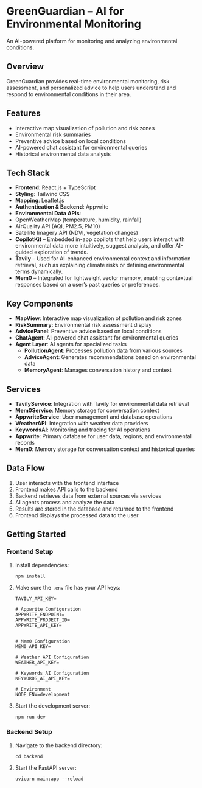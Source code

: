 # GreenGuardian – AI for Environmental Monitoring

An AI-powered platform for monitoring and analyzing environmental conditions.

## Overview
GreenGuardian provides real-time environmental monitoring, risk assessment, and personalized advice to help users understand and respond to environmental conditions in their area.

## Features
- Interactive map visualization of pollution and risk zones
- Environmental risk summaries
- Preventive advice based on local conditions
- AI-powered chat assistant for environmental queries
- Historical environmental data analysis

## Tech Stack
- **Frontend**: React.js + TypeScript
-	**Styling**: Tailwind CSS 
-	**Mapping**: Leaflet.js
-	**Authentication & Backend**: Appwrite
-	**Environmental Data APIs**:
  - OpenWeatherMap (temperature, humidity, rainfall)
  -	AirQuality API (AQI, PM2.5, PM10)
  -	Satellite Imagery API (NDVI, vegetation changes)
-	**CopilotKit** – Embedded in-app copilots that help users interact with environmental data more intuitively, suggest analysis, and offer AI-guided exploration of trends.
-	**Tavily** – Used for AI-enhanced environmental context and information retrieval, such as explaining climate risks or defining environmental terms dynamically.
-	**Mem0** – Integrated for lightweight vector memory, enabling contextual responses based on a user’s past queries or preferences.


## Key Components
- **MapView**: Interactive map visualization of pollution and risk zones
- **RiskSummary**: Environmental risk assessment display
- **AdvicePanel**: Preventive advice based on local conditions
- **ChatAgent**: AI-powered chat assistant for environmental queries
- **Agent Layer**: AI agents for specialized tasks
  - **PollutionAgent**: Processes pollution data from various sources
  - **AdviceAgent**: Generates recommendations based on environmental data
  - **MemoryAgent**: Manages conversation history and context

## Services
- **TavilyService**: Integration with Tavily for environmental data retrieval
- **Mem0Service**: Memory storage for conversation context
- **AppwriteService**: User management and database operations
- **WeatherAPI**: Integration with weather data providers
- **KeywordsAI**: Monitoring and tracing for AI operations
- **Appwrite**: Primary database for user data, regions, and environmental records
- **Mem0**: Memory storage for conversation context and historical queries

## Data Flow

1. User interacts with the frontend interface
2. Frontend makes API calls to the backend
3. Backend retrieves data from external sources via services
4. AI agents process and analyze the data
5. Results are stored in the database and returned to the frontend
6. Frontend displays the processed data to the user


## Getting Started

### Frontend Setup
1. Install dependencies:
   ```
   npm install
   ```

2. Make sure the `.env` file has your API keys:
   ```
   TAVILY_API_KEY=

   # Appwrite Configuration
   APPWRITE_ENDPOINT=
   APPWRITE_PROJECT_ID=
   APPWRITE_API_KEY=
   
   
   # Mem0 Configuration
   MEM0_API_KEY=

   # Weather API Configuration
   WEATHER_API_KEY=
   
   # Keywords AI Configuration
   KEYWORDS_AI_API_KEY=
   
   # Environment
   NODE_ENV=development

   ```

3. Start the development server:
   ```
   npm run dev
   ```

### Backend Setup
1. Navigate to the backend directory:
   ```
   cd backend
   ```

2. Start the FastAPI server:
   ```
   uvicorn main:app --reload
   ```
